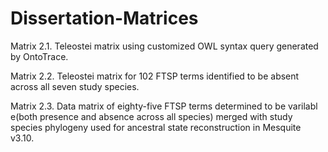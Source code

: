# Dissertation-Matrices

Matrix 2.1. Teleostei matrix using customized OWL syntax query generated by OntoTrace.


Matrix 2.2. Teleostei matrix for 102 FTSP terms identified to be absent across all seven study species.


Matrix 2.3. Data matrix of eighty-five FTSP terms determined to be varilabl e(both presence and absence across all species) merged with study species phylogeny used for ancestral state reconstruction in Mesquite v3.10.
